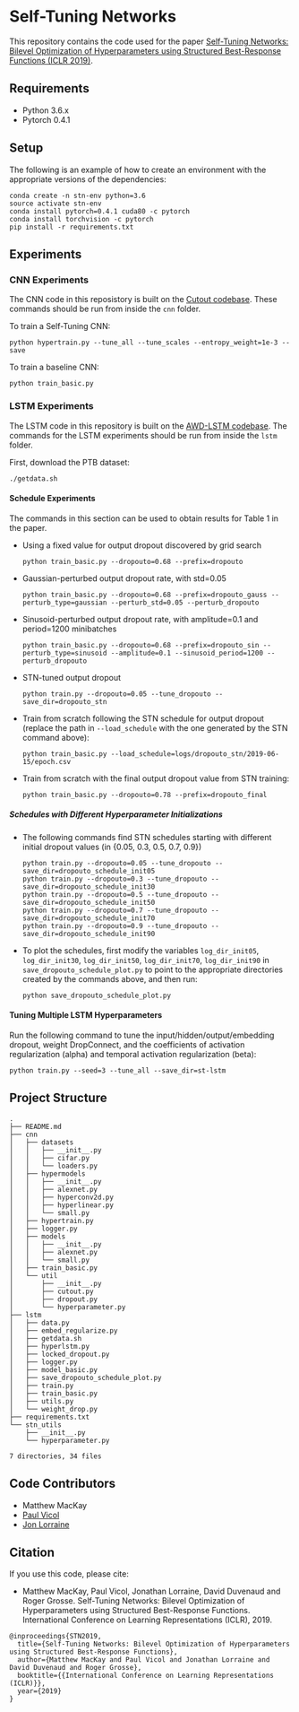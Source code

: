 # Self-Tuning Networks

This repository contains the code used for the paper [Self-Tuning Networks: Bilevel Optimization of Hyperparameters using Structured Best-Response Functions (ICLR 2019)](https://arxiv.org/abs/1903.03088).


## Requirements

* Python 3.6.x
* Pytorch 0.4.1


## Setup

The following is an example of how to create an environment with the appropriate versions of the dependencies:

```
conda create -n stn-env python=3.6
source activate stn-env
conda install pytorch=0.4.1 cuda80 -c pytorch
conda install torchvision -c pytorch
pip install -r requirements.txt
```


## Experiments

### CNN Experiments

The CNN code in this reposistory is built on the [Cutout codebase](https://github.com/uoguelph-mlrg/Cutout).
These commands should be run from inside the `cnn` folder.

To train a Self-Tuning CNN:
```
python hypertrain.py --tune_all --tune_scales --entropy_weight=1e-3 --save
```

To train a baseline CNN:
```
python train_basic.py
```


### LSTM Experiments

The LSTM code in this repository is built on the [AWD-LSTM codebase](https://github.com/salesforce/awd-lstm-lm).
The commands for the LSTM experiments should be run from inside the `lstm` folder.

First, download the PTB dataset:
```
./getdata.sh
```

#### Schedule Experiments

The commands in this section can be used to obtain results for Table 1 in the paper.

* Using a fixed value for output dropout discovered by grid search
    ```
    python train_basic.py --dropouto=0.68 --prefix=dropouto
    ```

* Gaussian-perturbed output dropout rate, with std=0.05
    ```
    python train_basic.py --dropouto=0.68 --prefix=dropouto_gauss --perturb_type=gaussian --perturb_std=0.05 --perturb_dropouto
    ```

* Sinusoid-perturbed output dropout rate, with amplitude=0.1 and period=1200 minibatches
    ```
    python train_basic.py --dropouto=0.68 --prefix=dropouto_sin --perturb_type=sinusoid --amplitude=0.1 --sinusoid_period=1200 --perturb_dropouto
    ```

* STN-tuned output dropout
    ```
    python train.py --dropouto=0.05 --tune_dropouto --save_dir=dropouto_stn
    ```

* Train from scratch following the STN schedule for output dropout (replace the path in `--load_schedule` with the one generated by the STN command above):
    ```
    python train_basic.py --load_schedule=logs/dropouto_stn/2019-06-15/epoch.csv
    ```

* Train from scratch with the final output dropout value from STN training:
    ```
    python train_basic.py --dropouto=0.78 --prefix=dropouto_final
    ```


##### Schedules with Different Hyperparameter Initializations

* The following commands find STN schedules starting with different initial dropout values (in {0.05, 0.3, 0.5, 0.7, 0.9})
    ```
    python train.py --dropouto=0.05 --tune_dropouto --save_dir=dropouto_schedule_init05
    python train.py --dropouto=0.3 --tune_dropouto --save_dir=dropouto_schedule_init30
    python train.py --dropouto=0.5 --tune_dropouto --save_dir=dropouto_schedule_init50
    python train.py --dropouto=0.7 --tune_dropouto --save_dir=dropouto_schedule_init70
    python train.py --dropouto=0.9 --tune_dropouto --save_dir=dropouto_schedule_init90
    ```

* To plot the schedules, first modify the variables `log_dir_init05`, `log_dir_init30`, `log_dir_init50`, `log_dir_init70`, `log_dir_init90` in `save_dropouto_schedule_plot.py` to point to the appropriate directories created by the commands above, and then run:
    ```
    python save_dropouto_schedule_plot.py
    ```


#### Tuning Multiple LSTM Hyperparameters

Run the following command to tune the input/hidden/output/embedding dropout, weight DropConnect, and the coefficients of activation regularization (alpha) and temporal activation regularization (beta):
```
python train.py --seed=3 --tune_all --save_dir=st-lstm
```


## Project Structure
```
.
├── README.md
├── cnn
│   ├── datasets
│   │   ├── __init__.py
│   │   ├── cifar.py
│   │   └── loaders.py
│   ├── hypermodels
│   │   ├── __init__.py
│   │   ├── alexnet.py
│   │   ├── hyperconv2d.py
│   │   ├── hyperlinear.py
│   │   └── small.py
│   ├── hypertrain.py
│   ├── logger.py
│   ├── models
│   │   ├── __init__.py
│   │   ├── alexnet.py
│   │   └── small.py
│   ├── train_basic.py
│   └── util
│       ├── __init__.py
│       ├── cutout.py
│       ├── dropout.py
│       └── hyperparameter.py
├── lstm
│   ├── data.py
│   ├── embed_regularize.py
│   ├── getdata.sh
│   ├── hyperlstm.py
│   ├── locked_dropout.py
│   ├── logger.py
│   ├── model_basic.py
│   ├── save_dropouto_schedule_plot.py
│   ├── train.py
│   ├── train_basic.py
│   ├── utils.py
│   └── weight_drop.py
├── requirements.txt
└── stn_utils
    ├── __init__.py
    └── hyperparameter.py

7 directories, 34 files
```


## Code Contributors

* Matthew MacKay
* [Paul Vicol](https://www.paulvicol.com)
* [Jon Lorraine](https://www.cs.toronto.edu/~lorraine/index.html)


## Citation

If you use this code, please cite:

* Matthew MacKay, Paul Vicol, Jonathan Lorraine, David Duvenaud and Roger Grosse. Self-Tuning Networks: Bilevel Optimization of Hyperparameters using Structured Best-Response Functions. International Conference on Learning Representations (ICLR), 2019.

```
@inproceedings{STN2019,
  title={Self-Tuning Networks: Bilevel Optimization of Hyperparameters using Structured Best-Response Functions},
  author={Matthew MacKay and Paul Vicol and Jonathan Lorraine and David Duvenaud and Roger Grosse},
  booktitle={{International Conference on Learning Representations (ICLR)}},
  year={2019}
}
```
